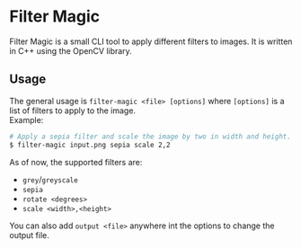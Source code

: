 # Filter Magic

Filter Magic is a small CLI tool to apply different filters to images.
It is written in C++ using the OpenCV library.

## Usage

The general usage is `filter-magic <file> [options]` where `[options]` is a list of filters to apply to the image.  
Example:
```bash
# Apply a sepia filter and scale the image by two in width and height.
$ filter-magic input.png sepia scale 2,2
```

As of now, the supported filters are:
 - `grey`/`greyscale`
 - `sepia`
 - `rotate <degrees>`
 - `scale <width>,<height>`

You can also add `output <file>` anywhere int the options to change the output file.

